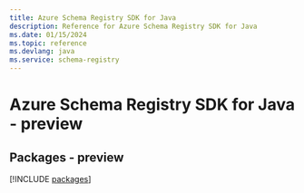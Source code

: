 ```yaml
---
title: Azure Schema Registry SDK for Java
description: Reference for Azure Schema Registry SDK for Java
ms.date: 01/15/2024
ms.topic: reference
ms.devlang: java
ms.service: schema-registry
---
```

# Azure Schema Registry SDK for Java - preview
## Packages - preview
[!INCLUDE [packages](schema-registry-index.md)]